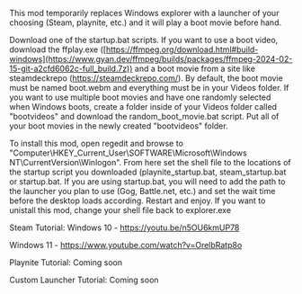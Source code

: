 This mod temporarily replaces Windows explorer with a launcher of your choosing (Steam, playnite, etc.) and it will play a boot movie before hand.

Download one of the startup.bat scripts. If you want to use a boot video, download the ffplay.exe ([https://ffmpeg.org/download.html#build-windows](https://www.gyan.dev/ffmpeg/builds/packages/ffmpeg-2024-02-15-git-a2cfd6062c-full_build.7z)) and a boot movie from a site like steamdeckrepo (https://steamdeckrepo.com/). By default, the boot movie must be named boot.webm and everything must be in your Videos folder. If you want to use multiple boot movies and have one randomly selected when Windows boots, create a folder inside of your Videos folder called "bootvideos" and download the random_boot_movie.bat script. Put all of your boot movies in the newly created "bootvideos" folder.

To install this mod, open regedit and browse to "Computer\HKEY_Current_User\SOFTWARE\Microsoft\Windows NT\CurrentVersion\Winlogon\". From here set the shell file to the locations of the startup script you downloaded (playnite_startup.bat, steam_startup.bat or startup.bat. If you are using startup.bat, you will need to add the path to the launcher you plan to use (Gog, Battle.net, etc.) and set the wait time before the desktop loads according. Restart and enjoy. If you want to unistall this mod, change your shell file back to explorer.exe

Steam Tutorial: 
Windows 10 - https://youtu.be/n5OU6kmUP78

Windows 11 - https://www.youtube.com/watch?v=OrelbRatp8o

Playnite Tutorial: Coming soon

Custom Launcher Tutorial: Coming soon
